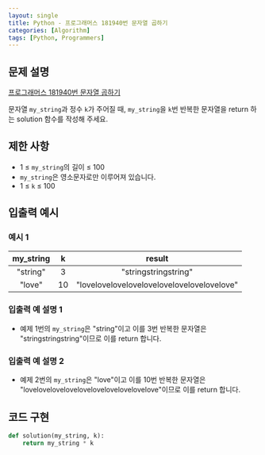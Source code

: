```yaml
---
layout: single
title: Python - 프로그래머스 181940번 문자열 곱하기
categories: [Algorithm]
tags: [Python, Programmers]
---
```


## 문제 설명
[프로그래머스 181940번 문자열 곱하기](https://school.programmers.co.kr/learn/courses/30/lessons/181940?language=python3)

문자열 `my_string`과 정수 `k`가 주어질 때, `my_string`을 `k`번 반복한 문자열을 return 하는 solution 함수를 작성해 주세요.

## 제한 사항
- 1 ≤ `my_string`의 길이 ≤ 100
- `my_string`은 영소문자로만 이루어져 있습니다.
- 1 ≤ `k` ≤ 100

## 입출력 예시

### 예시 1

|my_string|k|result|
|:-------:|:---:|:---:|
|"string" |3|"stringstringstring"|
|"love" |10|"lovelovelovelovelovelovelovelovelovelove"|

### 입출력 예 설명 1

* 예제 1번의 `my_string`은 "string"이고 이를 3번 반복한 문자열은 "stringstringstring"이므로 이를 return 합니다.
### 입출력 예 설명 2

* 예제 2번의 `my_string`은 "love"이고 이를 10번 반복한 문자열은 "lovelovelovelovelovelovelovelovelovelove"이므로 이를 return 합니다.

## 코드 구현

```python
def solution(my_string, k):
    return my_string * k
```